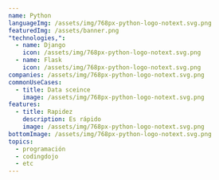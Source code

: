 ```yaml
---
name: Python
languageImg: /assets/img/768px-python-logo-notext.svg.png
featuredImg: /assets/banner.png
"technologies,":
  - name: Django
    icon: /assets/img/768px-python-logo-notext.svg.png
  - name: Flask
    icon: /assets/img/768px-python-logo-notext.svg.png
companies: /assets/img/768px-python-logo-notext.svg.png
commonUseCases:
  - title: Data sceince
    image: /assets/img/768px-python-logo-notext.svg.png
features:
  - title: Rapidez
    description: Es rápido
    image: /assets/img/768px-python-logo-notext.svg.png
bottomImage: /assets/img/768px-python-logo-notext.svg.png
topics:
  - programación
  - codingdojo
  - etc
---
```


